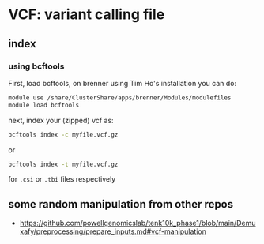# VCF: variant calling file

## index

### using bcftools

First, load bcftools, on brenner using Tim Ho's installation you can do:

```bash
module use /share/ClusterShare/apps/brenner/Modules/modulefiles
module load bcftools
```

next, index your (zipped) vcf as:

```bash
bcftools index -c myfile.vcf.gz
```

or

```bash
bcftools index -t myfile.vcf.gz
```

for ```.csi``` or ```.tbi``` files respectively

## some random manipulation from other repos

* https://github.com/powellgenomicslab/tenk10k_phase1/blob/main/Demuxafy/preprocessing/prepare_inputs.md#vcf-manipulation
